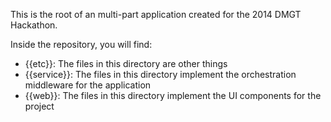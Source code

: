 This is the root of an multi-part application created for the 2014 DMGT Hackathon.


Inside the repository, you will find:
* {{etc}}: The files in this directory are other things
* {{service}}: The files in this directory implement the orchestration middleware for the application
* {{web}}: The files in this directory implement the UI components for the project
